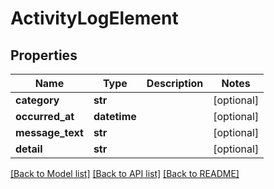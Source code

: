 # ActivityLogElement

## Properties
Name | Type | Description | Notes
------------ | ------------- | ------------- | -------------
**category** | **str** |  | [optional] 
**occurred_at** | **datetime** |  | [optional] 
**message_text** | **str** |  | [optional] 
**detail** | **str** |  | [optional] 

[[Back to Model list]](../README.md#documentation-for-models) [[Back to API list]](../README.md#documentation-for-api-endpoints) [[Back to README]](../README.md)


